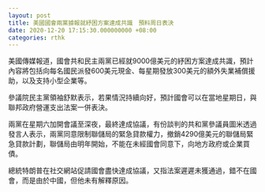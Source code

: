 ```yaml
---
layout: post
title: 美國國會兩黨據報就紓困方案達成共識　預料周日表決
date: 2020-12-20 17:15:30.000000000 +08:00
categories: rthk
---
```


美國傳媒報道，國會共和民主兩黨已經就9000億美元的紓困方案達成共識，預計內容將包括向每名國民派發600美元現金、每星期發放300美元的額外失業補償援助，以及支持小型企業等。

參議院民主黨領袖舒默表示，若果情況持續向好，預計國會可以在當地星期日，與聯邦政府營運支出法案一併表決。

兩黨在星期六加開會議至深夜，最終達成協議，有份談判的共和黨參議員圖米透過發言人表示，兩黨同意限制聯儲局的緊急貸款權力，撤銷4290億美元的聯儲局緊急貸款計劃，聯儲局由明年開始，不能在未經國會同意下，向地方政府或企業買債。

總統特朗普在社交網站促請國會盡快達成協議，又指法案遲遲未獲通過，錯不在國會，而是由於中國，但他未有解釋原因。
